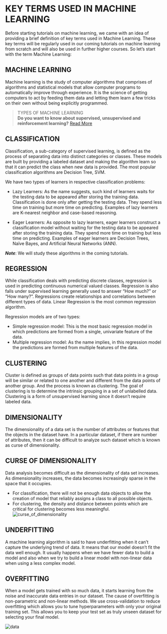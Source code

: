 # KEY TERMS USED IN MACHINE LEARNING

Before starting tutorials on machine learning, we came with an idea of providing a brief definition of key terms used in Machine Learning. These key terms will be regularly used in our coming tutorials on machine learning from scratch and will also be used in further higher courses. So let’s start with the term Machine Learning:

## MACHINE LEARNING
Machine learning is the study of computer algorithms that comprises of algorithms and statistical models that allow computer programs to automatically improve through experience. It is the science of getting computers to act by feeding them data and letting them learn a few tricks on their own without being explicitly programmed.

> TYPES OF MACHINE LEARNING <br>
> **Do you want to know about supervised, unsupervised and reinforcement learning?** [Read More](https://github.com/ghimiresunil/Implementation-of-Machine-Learning-Algorithm-from-Scratch/blob/main/Machine%20Learning%20from%20Beginner%20to%20Advanced/Introduction%20to%20ML%20and%20AI.md)

## CLASSIFICATION
Classification, a sub-category of supervised learning, is defined as the process of separating data into distinct categories or classes. These models are built by providing a labeled dataset and making the algorithm learn so that it can predict the class when new data is provided. The most popular classification algorithms are Decision Tree, SVM. 

We have two types of learners in respective classification problems:

* Lazy Learners: As the name suggests, such kind of learners waits for the testing data to be appeared after storing the training data. Classification is done only after getting the testing data. They spend less time on training but more time on predicting. Examples of lazy learners are K-nearest neighbor and case-based reasoning.

* Eager Learners: As opposite to lazy learners, eager learners construct a classification model without waiting for the testing data to be appeared after storing the training data. They spend more time on training but less time on predicting. Examples of eager learners are Decision Trees, Naïve Bayes, and Artificial Neural Networks (ANN).

**_Note_**: We will study these algorithms in the coming tutorials.

## REGRESSION
While classification deals with predicting discrete classes, regression is used in predicting continuous numerical valued classes. Regression is also falls under supervised learning generally used to answer “How much?” or “How many?”. Regressions create relationships and correlations between different types of data. Linear Regression is the most common regression algorithm.

Regression models are of two types:

* Simple regression model: This is the most basic regression model in which predictions are formed from a single, univariate feature of the data.
* Multiple regression model: As the name implies, in this regression model the predictions are formed from multiple features of the data. 
## CLUSTERING
Cluster is defined as groups of data points such that data points in a group will be similar or related to one another and different from the data points of another group. And the process is known as clustering. The goal of clustering is to determine the intrinsic grouping in a set of unlabelled data. Clustering is a form of unsupervised learning since it doesn’t require labeled data.

## DIMENSIONALITY
The dimensionality of a data set is the number of attributes or features that the objects in the dataset have. In a particular dataset, if there are number of attributes, then it can be difficult to analyze such dataset which is known as curse of dimensionality.

## CURSE OF DIMENSIONALITY
Data analysis becomes difficult as the dimensionality of data set increases. As dimensionality increases, the data becomes increasingly sparse in the space that it occupies.

* For classification, there will not be enough data objects to allow the creation of model that reliably assigns a class to all possible objects.
* For clustering, the density and distance between points which are critical for clustering becomes less meaningful.
![curse_of_dimensionality](https://user-images.githubusercontent.com/40186859/177011136-456ef7bd-5e74-4da2-9ed0-ed476ed1755b.jpg)


## UNDERFITTING
A machine learning algorithm is said to have underfitting when it can’t capture the underlying trend of data. It means that our model doesn’t fit the data well enough. It usually happens when we have fewer data to build a model and also when we try to build a linear model with non-linear data when using a less complex model.

## OVERFITTING
When a model gets trained with so much data, it starts learning from the noise and inaccurate data entries in our dataset. The cause of overfitting is non-parametric and non-linear methods. We use cross-validation to reduce overfitting which allows you to tune hyperparameters with only your original training set. This allows you to keep your test set as truly unseen dataset for selecting your final model.

![data](https://user-images.githubusercontent.com/40186859/177011180-3fd7849f-0dc2-419a-8bca-1ff115b6e535.png)

